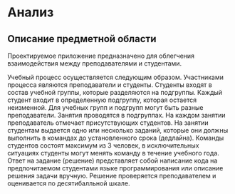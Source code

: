 # Анализ
## Описание предметной области

Проектируемое приложение предназначено для облегчения взаимодействия между преподавателями и студентами. 

Учебный процесс осуществляется следующим образом. Участниками процесса являются преподаватели и студенты. Студенты входят в состав учебной группы, которые разделяются на подгруппы. Каждый студент входит в определенную подгруппу, которая остается неизменной. Для учебных групп и подгрупп могут быть разные преподаватели. Занятия проводятся в подгруппах. На каждом занятии преподаватель отмечает присутствующих студентов. На занятии студентам выдается одно или несколько заданий, которые они должны выполнить в командах до установленного срока (дедлайна). Команды студентов состоят максимум из 3 человек, в исключительных ситуациях студенты могут менять команду в течение учебного года. Ответ на задание (решение) представляет собой написание кода на предпочитаемом студентами языке программирования или описание решения задачи вручную. Решение проверяется преподавателем и оценивается по десятибалльной шкале.